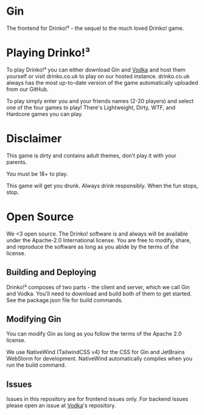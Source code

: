 # Gin
The frontend for Drinko!³ - the sequel to the much loved Drinko! game.

# Playing Drinko!³
To play Drinko!³ you can either download Gin and [Vodka](https://github.com/pixelsetdev/vodka) and host them yourself or visit drinko.co.uk to play on our hosted instance. drinko.co.uk always has the most up-to-date version of the game automatically uploaded from our GitHub.

To play simply enter you and your friends names (2-20 players) and select one of the four games to play! There's Lightweight, Dirty, WTF, and Hardcore games you can play.

# Disclaimer
This game is dirty and contains adult themes, don't play it with your parents.

You must be 18+ to play.

This game will get you drunk. Always drink responsibly. When the fun stops, stop.

# Open Source
We <3 open source. The Drinko! software is and always will be available under the Apache-2.0 International license. You
are free to modify, share, and reproduce the software as long as you abide by the terms of the license.

## Building and Deploying
Drinko!³ composes of two parts - the client and server, which we call Gin and Vodka.
You'll need to download and build both of them to get started.
See the package.json file for build commands.

## Modifying Gin
You can modify Gin as long as you follow the terms of the Apache 2.0 license.

We use NativeWind (TailwindCSS v4) for the CSS for Gin and JetBrains WebStorm for development.
NativeWind automatically compiles when you run the build command.

## Issues
Issues in this repository are for frontend issues only. For backend issues please open an issue at [Vodka](https://github.com/pixelsetdev/vodka)'s repository.

